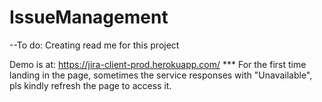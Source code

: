 # IssueManagement

--To do:
Creating read me for this project

Demo is at: https://jira-client-prod.herokuapp.com/
*** For the first time landing in the page, sometimes the service responses with "Unavailable", pls kindly refresh the page to access it.

